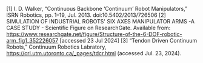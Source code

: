 [1] I. D. Walker, “Continuous Backbone ‘Continuum’ Robot Manipulators,” ISRN Robotics, pp. 1–19, Jul. 2013. doi:10.5402/2013/726506 
[2] SIMULATION OF INDUSTRIAL ROBOTS' SIX AXES MANIPULATOR ARMS -A CASE STUDY - Scientific Figure on ResearchGate. Available from: https://www.researchgate.net/figure/Structure-of-the-6-DOF-robotic-arm_fig1_352226057 [accessed 23 Jul 2024]
[3] “Tendon Driven Continuum Robots,” Continuum Robotics Labratory, https://crl.utm.utoronto.ca/_pages/tdcr.html (accessed Jul. 23, 2024). 
